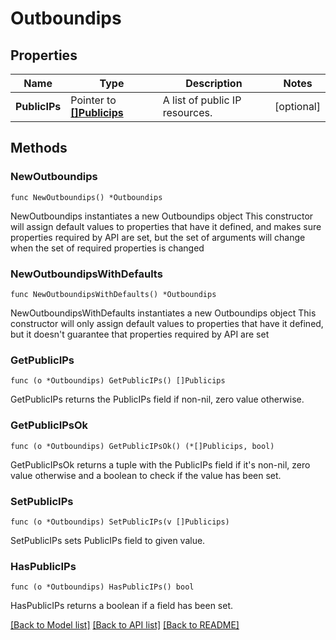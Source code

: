 # Outboundips

## Properties

Name | Type | Description | Notes
------------ | ------------- | ------------- | -------------
**PublicIPs** | Pointer to [**[]Publicips**](Publicips.md) | A list of public IP resources. | [optional] 

## Methods

### NewOutboundips

`func NewOutboundips() *Outboundips`

NewOutboundips instantiates a new Outboundips object
This constructor will assign default values to properties that have it defined,
and makes sure properties required by API are set, but the set of arguments
will change when the set of required properties is changed

### NewOutboundipsWithDefaults

`func NewOutboundipsWithDefaults() *Outboundips`

NewOutboundipsWithDefaults instantiates a new Outboundips object
This constructor will only assign default values to properties that have it defined,
but it doesn't guarantee that properties required by API are set

### GetPublicIPs

`func (o *Outboundips) GetPublicIPs() []Publicips`

GetPublicIPs returns the PublicIPs field if non-nil, zero value otherwise.

### GetPublicIPsOk

`func (o *Outboundips) GetPublicIPsOk() (*[]Publicips, bool)`

GetPublicIPsOk returns a tuple with the PublicIPs field if it's non-nil, zero value otherwise
and a boolean to check if the value has been set.

### SetPublicIPs

`func (o *Outboundips) SetPublicIPs(v []Publicips)`

SetPublicIPs sets PublicIPs field to given value.

### HasPublicIPs

`func (o *Outboundips) HasPublicIPs() bool`

HasPublicIPs returns a boolean if a field has been set.


[[Back to Model list]](../README.md#documentation-for-models) [[Back to API list]](../README.md#documentation-for-api-endpoints) [[Back to README]](../README.md)


